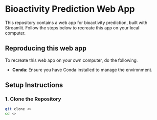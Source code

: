 # Bioactivity Prediction Web App

This repository contains a web app for bioactivity prediction, built with Streamlit. Follow the steps below to recreate this app on your local computer.

## Reproducing this web app
To recreate this web app on your own computer, do the following.

- **Conda**: Ensure you have Conda installed to manage the environment.

## Setup Instructions

### 1. Clone the Repository

```bash
git clone <>
cd <>
